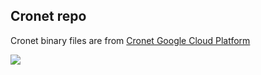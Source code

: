 ## Cronet repo

Cronet binary files are from [Cronet Google Cloud Platform](https://console.cloud.google.com/storage/browser/chromium-cronet/android)

[![](https://data.jsdelivr.com/v1/package/gh/ag2s20150909/cronet-repo/badge)](https://www.jsdelivr.com/package/gh/ag2s20150909/cronet-repo)
